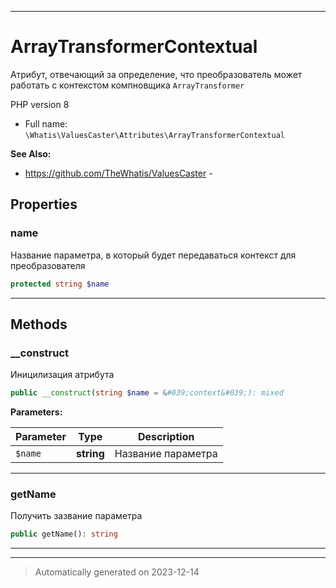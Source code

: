 ***

# ArrayTransformerContextual

Атрибут, отвечающий
за определение, что
преобразователь может
работать с контекстом
компновщика
`ArrayTransformer`

PHP version 8
* Full name: `\Whatis\ValuesCaster\Attributes\ArrayTransformerContextual`

**See Also:**

* https://github.com/TheWhatis/ValuesCaster - 



## Properties


### name

Название параметра, в который
будет передаваться контекст
для преобразователя

```php
protected string $name
```






***

## Methods


### __construct

Иницилизация атрибута

```php
public __construct(string $name = &#039;context&#039;): mixed
```








**Parameters:**

| Parameter | Type | Description |
|-----------|------|-------------|
| `$name` | **string** | Название параметра |




***

### getName

Получить зазвание параметра

```php
public getName(): string
```











***


***
> Automatically generated on 2023-12-14
